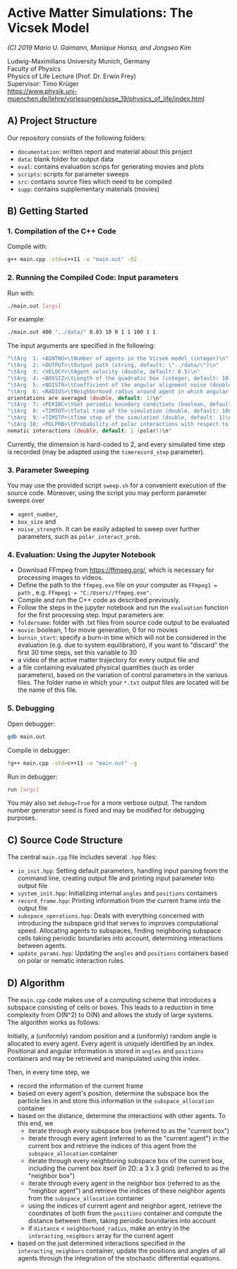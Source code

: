 # Active Matter Simulations: The Vicsek Model
_(C) 2019 Mario U. Gaimann, Monique Honsa, and Jongseo Kim_

Ludwig-Maximilians University Munich, Germany  
Faculty of Physics  
Physics of Life Lecture (Prof. Dr. Erwin Frey)  
Supervisor: Timo Krüger   
https://www.physik.uni-muenchen.de/lehre/vorlesungen/sose_19/physics_of_life/index.html  

## A) Project Structure
Our repository consists of the following folders:
- `documentation`: written report and material about this project
- `data`: blank folder for output data
- `eval`: contains evaluation scrips for generating movies and plots
- `scripts`: scripts for parameter sweeps
- `src`: contains source files which need to be compiled  
- `supp`: contains supplementary materials (movies)

## B) Getting Started

### 1. Compilation of the C++ Code

Compile with:
```bash
g++ main.cpp -std=c++11 -o "main.out" -O2  
```


### 2. Running the Compiled Code: Input parameters
Run with:
```bash
./main.out [args]
```
For example:
```bash
./main.out 400 "../data/" 0.03 10 0 1 1 100 1 1
```

The input arguments are specified in the following:
```c++
"\tArg  1: <AGNTNO>\tNumber of agents in the Vicsek model (integer)\n"
"\tArg  2: <OUTPUT>\tOutput path (string, default: \"../data/\")\n"
"\tArg  3: <VELOCY>\tAgent velocity (double, default: 0.5)\n"
"\tArg  4: <BOXSIZ>\tLength of the quadratic box (integer, default: 10)\n"
"\tArg  5: <NOISTR>\tCoefficient of the angular alignment noise (double, default: 0.1)\n"
"\tArg  6: <RADIUS>\tNeighborhood radius around agent in which angular
orientations are averaged (double, default: 1)\n"
"\tArg  7: <PERIBC>\tSet periodic boundary conditions (boolean, default: true)\n"
"\tArg  8: <TIMTOT>\tTotal time of the simulation (double, default: 100)\n"
"\tArg  9: <TIMSTP>\tTime step of the simulation (double, default: 1)\n"
"\tArg 10: <POLPRB>\tProbability of polar interactions with respect to
nematic interactions (double, default: 1 (polar))\n"
```

Currently, the dimension is hard-coded to 2, and every simulated time step is recorded
(may be adapted using the `timerecord_step` parameter).  


### 3. Parameter Sweeping

You may use the provided script `sweep.sh` for a convenient execution of the source code. Moreover, using the script you may perform parameter sweeps over
 - `agent_number`,
 - `box_size` and
 - `noise_strength`.
It can be easily adapted to sweep over further parameters, such as `polar_interact_prob`.  


### 4. Evaluation: Using the Jupyter Notebook

- Download FFmpeg from https://ffmpeg.org/, which is necessary for processing images to videos.
- Define the path to the `ffmpeg.exe` file on your computer as `FFmpeg1 = path` , e.g. `FFmpeg1 = "C:/Users//ffmpeg.exe"`.
- Compile and run the C++ code as described previously.
- Follow the steps in the jupyter notebook and run the `evaluation` function for the first processing step. Input parameters are:
 - `foldername`: folder with .txt files from source code output to be evaluated
 - `movie`: boolean, 1 for movie generation, 0 for no movies
 - `burnin_start`: specify a burn-in time which will not be considered in the evaluation (e.g. due to
system equilibration), if you want to "discard" the first 30 time steps, set this variable to 30
 - a video of the active matter trajectory for every output file and
 - a file containing evaluated physical quantities (such as order parameters), based on the variation of control parameters in the various files. The folder name in which your `*.txt` output files are located will be the name of this file.  


### 5. Debugging

Open debugger:
```bash
gdb main.out
```
Compile in debugger:
```bash
!g++ main.cpp -std=c++11 -o "main.out" -g
```
Run in debugger:
```bash
run [args]
```

You may also set `debug=True` for a more verbose output.
The random number generator seed is fixed and may be modified for debugging purposes.  


## C) Source Code Structure

The central `main.cpp` file includes several `.hpp` files:
 * `io_init.hpp`: Setting default parameters, handling input parsing from the command line, creating output file and printing input parameter into output file
 * `system_init.hpp`: Initializing internal `angles` and `positions` containers
 * `record_frame.hpp`: Printing information from the current frame into the output file
 * `subspace_operations.hpp`: Deals with everything concerned with introducing the subspace grid that serves to improves computational speed. Allocating agents to subspaces, finding neighboring subspace cells taking periodic boundaries into account, determining interactions between agents.
 * `update_params.hpp`: Updating the `angles` and `positions` containers based on polar or nematic interaction rules.  



## D) Algorithm

The `main.cpp` code makes use of a computing scheme that introduces a subspace consisting of cells or boxes. This leads to a reduction in time complexity from O(N^2) to O(N) and allows the study of large systems.  
The algorithm works as follows:  

Initially, a (uniformly) random position and a (uniformly) random angle is allocated to every agent. Every agent is uniquely identified by an index. Positional and angular information is stored in `angles` and `positions` containers and may be retrieved and manipulated using this index.  

Then, in every time step, we
 * record the information of the current frame
 * based on every agent's position, determine the subspace box the particle lies in and store this information in the `subspace_allocation` container   
 * based on the distance, determine the interactions with other agents. To this end, we
    * iterate through every subspace box (referred to as the "current box")
    * iterate through every agent (referred to as the "current agent") in the current box and retrieve the indices of this agent from the `subspace_allocation` container
    * iterate through every neighboring subspace box of the current box, including the current box itself (in 2D: a 3 x 3 grid) (referred to as the "neighbor box")
    * iterate through every agent in the neighbor box (referred to as the "neighbor agent") and retrieve the indices of these neighbor agents from the `subspace_allocation` container   
    * using the indices of current agent and neighbor agent, retrieve the coordinates of both from the `positions` container and compute the distance between them, taking periodic boundaries into account
    * if `distance` < `neighborhood_radius`, make an entry in the `interacting_neighbors` array for the current agent
 * based on the just determined interactions specified in the `interacting_neighbors` container, update the positions and angles of all agents through the integration of the stochastic differential equations.  
